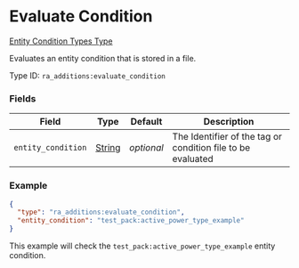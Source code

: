 # Evaluate Condition
[Entity Condition Types Type](../entity_condition_types_types.md)

Evaluates an entity condition that is stored in a file.

Type ID: `ra_additions:evaluate_condition`
### Fields
Field | Type | Default | Description
------|------|---------|-------------
`entity_condition` | [String](../data_types/string.md) | _optional_ | The Identifier of the tag or condition file to be evaluated

### Example
```json
{
  "type": "ra_additions:evaluate_condition",
  "entity_condition": "test_pack:active_power_type_example"
}
```
This example will check the `test_pack:active_power_type_example` entity condition.